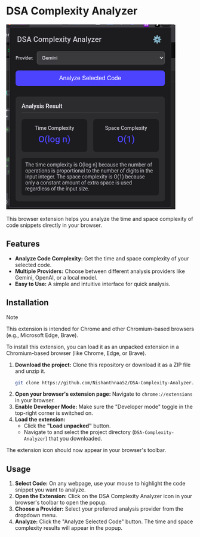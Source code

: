# DSA Complexity Analyzer

![DSA Complexity Analyzer Interface](DSA_Analyzer_interface.png)

This browser extension helps you analyze the time and space complexity of code snippets directly in your browser.

## Features

*   **Analyze Code Complexity:** Get the time and space complexity of your selected code.
*   **Multiple Providers:** Choose between different analysis providers like Gemini, OpenAI, or a local model.
*   **Easy to Use:** A simple and intuitive interface for quick analysis.

## Installation

> [!NOTE]  
> This extension is intended for Chrome and other Chromium-based browsers (e.g., Microsoft Edge, Brave).

To install this extension, you can load it as an unpacked extension in a Chromium-based browser (like Chrome, Edge, or Brave).

1.  **Download the project:** Clone this repository or download it as a ZIP file and unzip it.
    ```bash
    git clone https://github.com/Nishanthnaa52/DSA-Complexity-Analyzer.git
    ```
2.  **Open your browser's extension page:** Navigate to `chrome://extensions` in your browser.
3.  **Enable Developer Mode:** Make sure the "Developer mode" toggle in the top-right corner is switched on.
4.  **Load the extension:**
    *   Click the **"Load unpacked"** button.
    *   Navigate to and select the project directory (`DSA-Complexity-Analyzer`) that you downloaded.

The extension icon should now appear in your browser's toolbar.

## Usage

1.  **Select Code:** On any webpage, use your mouse to highlight the code snippet you want to analyze.
2.  **Open the Extension:** Click on the DSA Complexity Analyzer icon in your browser's toolbar to open the popup.
3.  **Choose a Provider:** Select your preferred analysis provider from the dropdown menu.
4.  **Analyze:** Click the "Analyze Selected Code" button. The time and space complexity results will appear in the popup.
